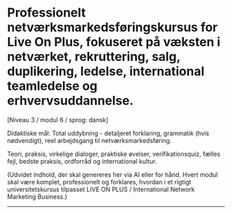 # Professionelt netværksmarkedsføringskursus for Live On Plus, fokuseret på væksten i netværket, rekruttering, salg, duplikering, ledelse, international teamledelse og erhvervsuddannelse.


[Niveau 3 / modul 6 / sprog: dansk]

Didaktiske mål: Total uddybning - detaljeret forklaring, grammatik (hvis nødvendigt), reel arbejdsgang til netværksmarkedsføring.

Teori, praksis, virkelige dialoger, praktiske øvelser, verifikationsquiz, fælles fejl, bedste praksis, ordforråd og international kultur.


(Udvidet indhold, der skal genereres her via AI eller for hånd. Hvert modul skal være komplet, professionelt og forklares, hvordan i et rigtigt universitetskursus tilpasset LIVE ON PLUS / International Network Marketing Business.)

---